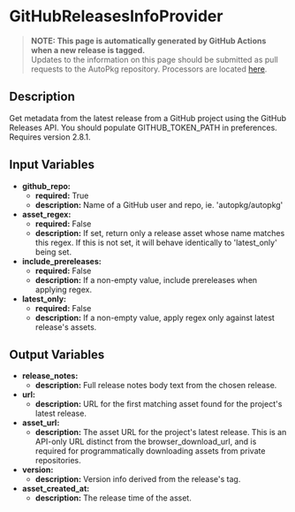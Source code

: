 # GitHubReleasesInfoProvider

> **NOTE: This page is automatically generated by GitHub Actions when a new release is tagged.**<br />Updates to the information on this page should be submitted as pull requests to the AutoPkg repository. Processors are located [here](https://github.com/autopkg/autopkg/tree/master/Code/autopkglib).
## Description
Get metadata from the latest release from a GitHub project using the GitHub Releases API. You should populate GITHUB\_TOKEN\_PATH in preferences.
Requires version 2.8.1.

## Input Variables
- **github\_repo:**
    - **required:** True
    - **description:** Name of a GitHub user and repo, ie. 'autopkg/autopkg'
- **asset\_regex:**
    - **required:** False
    - **description:** If set, return only a release asset whose name matches this regex. If this is not set, it will behave identically to 'latest\_only' being set.
- **include\_prereleases:**
    - **required:** False
    - **description:** If a non-empty value, include prereleases when applying regex.
- **latest\_only:**
    - **required:** False
    - **description:** If a non-empty value, apply regex only against latest release's assets.

## Output Variables
- **release\_notes:**
    - **description:** Full release notes body text from the chosen release.
- **url:**
    - **description:** URL for the first matching asset found for the project's latest release.
- **asset\_url:**
    - **description:** The asset URL for the project's latest release. This is an API-only URL distinct from the browser\_download\_url, and is required for programmatically downloading assets from private repositories.
- **version:**
    - **description:** Version info derived from the release's tag.
- **asset\_created\_at:**
    - **description:** The release time of the asset.


